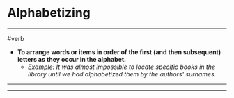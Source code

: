 # Alphabetizing
---
#verb
- **To arrange words or items in order of the first (and then subsequent) letters as they occur in the alphabet.**
	- _Example: It was almost impossible to locate specific books in the library until we had alphabetized them by the authors' surnames._
---
---

